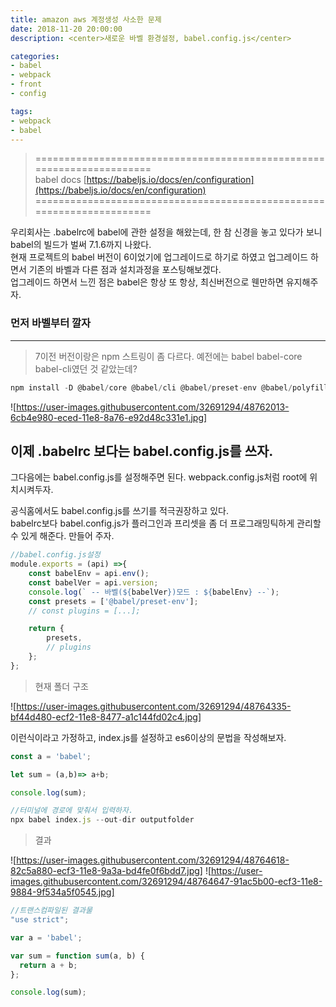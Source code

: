 ```yaml
---
title: amazon aws 계정생성 사소한 문제
date: 2018-11-20 20:00:00
description: <center>새로운 바벨 환경설정, babel.config.js</center>

categories:
- babel
- webpack
- front
- config

tags:
- webpack
- babel
---
```


>  ======================================================================<br>
    babel docs [https://babeljs.io/docs/en/configuration](https://babeljs.io/docs/en/configuration)
   ======================================================================

우리회사는 .babelrc에 babel에 관한 설정을 해왔는데, 한 참 신경을 놓고 있다가 보니
babel의 빌드가 벌써 7.1.6까지 나왔다.    
현재 프로젝트의 babel 버전이 6이었기에 업그레이드로 하기로 하였고 업그레이드 하면서 기존의 바벨과 다른 점과 설치과정을 포스팅해보겠다.    
업그레이드 하면서 느낀 점은 babel은 항상 또 항상, 최신버전으로 웬만하면 유지해주자.

### 먼저 바벨부터 깔자
___

>7이전 버전이랑은 npm 스트링이 좀 다르다. 예전에는 babel babel-core babel-cli였던 것 같았는데?
```javascript
npm install -D @babel/core @babel/cli @babel/preset-env @babel/polyfill

````
![https://user-images.githubusercontent.com/32691294/48762013-6cb4e980-eced-11e8-8a76-e92d48c331e1.jpg]


### 
이제 .babelrc 보다는 babel.config.js를 쓰자.
---
그다음에는 babel.config.js를 설정해주면 된다. webpack.config.js처럼 root에 위치시켜두자.

공식홈에서도 babel.config.js를 쓰기를 적극권장하고 있다.    
babelrc보다 babel.config.js가 플러그인과 프리셋을 좀 더 프로그래밍틱하게 관리할 수 있게 해준다.
만들어 주자.

```javascript
//babel.config.js설정
module.exports = (api) =>{
    const babelEnv = api.env();
    const babelVer = api.version;
    console.log(` -- 바벨(${babelVer})모드 : ${babelEnv} --`);
    const presets = ['@babel/preset-env'];
    // const plugins = [...];

    return {
        presets,
        // plugins
    };
};
```
> 현재 폴더 구조

![https://user-images.githubusercontent.com/32691294/48764335-bf44d480-ecf2-11e8-8477-a1c144fd02c4.jpg]

이런식이라고 가정하고,
index.js를 설정하고 es6이상의 문법을 작성해보자.
```javascript
const a = 'babel';

let sum = (a,b)=> a+b;

console.log(sum);
```
```javascript
//터미널에 경로에 맞춰서 입력하자.
npx babel index.js --out-dir outputfolder
```
> 결과

![https://user-images.githubusercontent.com/32691294/48764618-82c5a880-ecf3-11e8-9a3a-bd4fe0f6bdd7.jpg]
![https://user-images.githubusercontent.com/32691294/48764647-91ac5b00-ecf3-11e8-9884-9f534a5f0545.jpg]

```javascript
//트랜스컴파일된 결과물
"use strict";

var a = 'babel';

var sum = function sum(a, b) {
  return a + b;
};

console.log(sum);
```





